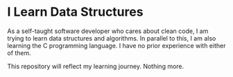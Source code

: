 # I Learn Data Structures

As a self-taught software developer who cares about clean code, I am trying to learn data structures and algorithms. In parallel to this, I am also learning the C programming language. I have no prior experience with either of them.

This repository will reflect my learning journey. Nothing more.
